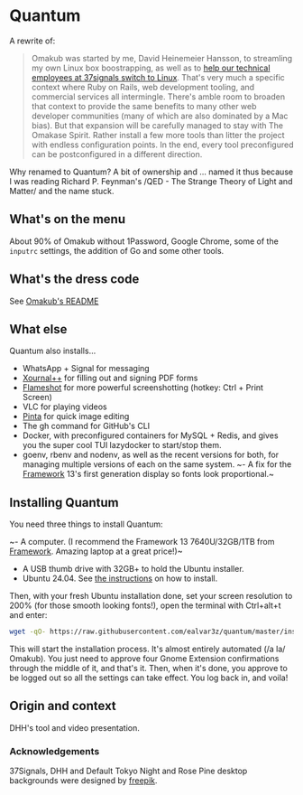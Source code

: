 # Quantum

A rewrite of:

>Omakub was started by me, David Heinemeier Hansson, to streamling my own Linux box boostrapping, as well as to [help our technical employees at 37signals switch to Linux](https://world.hey.com/dhh/linux-as-the-new-developer-default-at-37signals-ef0823b7). That's very much a specific context where Ruby on Rails, web development tooling, and commercial services all intermingle. There's amble room to broaden that context to provide the same benefits to many other web developer communities (many of which are also dominated by a Mac bias). But that expansion will be carefully managed to stay with The Omakase Spirit. Rather install a few more tools than litter the project with endless configuration points. In the end, every tool preconfigured can be postconfigured in a different direction.

Why renamed to Quantum? A bit of ownership and ... named it thus because I was reading Richard P. Feynman's /QED - The Strange Theory of Light and Matter/ and the name stuck.

## What's on the menu

About 90% of Omakub without 1Password, Google Chrome, some of the `inputrc` settings, the addition of Go and some other tools.

## What's the dress code

See [Omakub's README](https://github.com/basecamp/omakub/blob/master/README.md) 

## What else

Quantum also installs...

- WhatsApp + Signal for messaging
- [Xournal++](https://xournalpp.github.io/) for filling out and signing PDF forms
- [Flameshot](https://flameshot.org/) for more powerful screenshotting (hotkey: Ctrl + Print Screen)
- VLC for playing videos
- [Pinta](https://www.pinta-project.com/) for quick image editing
- The gh command for GitHub's CLI
- Docker, with preconfigured containers for MySQL + Redis, and gives you the super cool TUI lazydocker to start/stop them. 
- goenv, rbenv and nodenv, as well as the recent versions for both, for managing multiple versions of each on the same system.
~- A fix for the [Framework](https://frame.work/) 13's first generation display so fonts look proportional.~

## Installing Quantum

You need three things to install Quantum:

~- A computer. (I recommend the Framework 13 7640U/32GB/1TB from [Framework](https://frame.work/). Amazing laptop at a great price!)~
- A USB thumb drive with 32GB+ to hold the Ubuntu installer.
- Ubuntu 24.04. See [the instructions](https://ubuntu.com/tutorials/install-ubuntu-desktop#1-overview) on how to install.

Then, with your fresh Ubuntu installation done, set your screen resolution to 200% (for those smooth looking fonts!), open the terminal with Ctrl+alt+t and enter:

```bash
wget -qO- https://raw.githubusercontent.com/ealvar3z/quantum/master/install | bash
```

This will start the installation process. It's almost entirely automated (/a la/ Omakub). You just need to approve four Gnome Extension confirmations through the middle of it, and that's it. Then, when it's done, you approve to be logged out so all the settings can take effect. You log back in, and voila!

## Origin and context

DHH's tool and video presentation.

### Acknowledgements

37Signals, DHH and Default Tokyo Night and Rose Pine desktop backgrounds were designed by [freepik](https://freepik.com).
